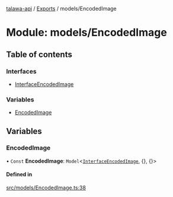 [talawa-api](../README.md) / [Exports](../modules.md) / models/EncodedImage

# Module: models/EncodedImage

## Table of contents

### Interfaces

- [InterfaceEncodedImage](../interfaces/models_EncodedImage.InterfaceEncodedImage.md)

### Variables

- [EncodedImage](models_EncodedImage.md#encodedimage)

## Variables

### EncodedImage

• `Const` **EncodedImage**: `Model`<[`InterfaceEncodedImage`](../interfaces/models_EncodedImage.InterfaceEncodedImage.md), {}, {}\>

#### Defined in

[src/models/EncodedImage.ts:38](https://github.com/Nitya-Pasrija/talawa-api/blob/faae1c9/src/models/EncodedImage.ts#L38)
